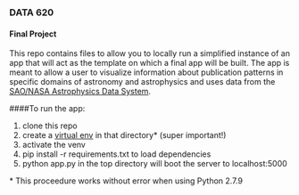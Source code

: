 ### DATA 620
#### Final Project
    
This repo contains files to allow you to locally run a simplified instance of an app that will act as the template on which a final app will be built. The app is meant to allow a user to visualize information about publication patterns in specific domains of astronomy and astrophysics and uses data from the [SAO/NASA Astrophysics Data System](https://ui.adsabs.harvard.edu/).
   
####To run the app:
1. clone this repo
2. create a [virtual env](http://docs.python-guide.org/en/latest/dev/virtualenvs/) in that directory* (super important!)
3. activate the venv 
4. pip install -r requirements.txt to load dependencies
5. python app.py in the top directory will boot the server to localhost:5000
 
\* This proceedure works without error when using Python 2.7.9    
